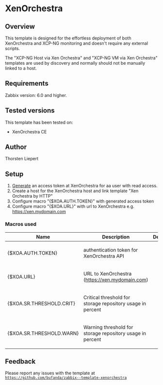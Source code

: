 
# XenOrchestra

## Overview

This template is designed for the effortless deployment of both XenOrchestra and XCP-NG monitoring and doesn't require any external scripts.

The "XCP-NG Host via Xen Orchestra" and "XCP-NG VM via Xen Orchestra" templates are used by discovery and normally should not be manually linked to a host.

## Requirements

Zabbix version: 6.0 and higher.

## Tested versions

This template has been tested on:
- XenOrchestra CE

## Author

Thorsten Liepert

## Setup

1. [Generate](https://docs.xcp-ng.org/management/manage-at-scale/xo-api/#authentication) an access token at XenOrchestra for aa user with read access.
2. Create a host for the XenOrchestra host and link template "Xen Orchestra by HTTP"
3. Configure macro "{$XOA.AUTH.TOKEN}" with generated access token
4. Configure macro "{$XOA.URL}" with url to XenOrchestra e.g. https://xen.mydomain.com

### Macros used

|Name|Description|Default|
|----|-----------|-------|
|{$XOA.AUTH.TOKEN}|<p>authentication token for XenOrchestra API</p>||
|{$XOA.URL}|<p>URL to XenOrchestra (https://xen.mydomain.com)</p>||
|{$XOA.SR.THRESHOLD.CRIT}|<p>Critical threshold for storage repository usage in percent</p>||
|{$XOA.SR.THRESHOLD.WARN}|<p>Warning threshold for storage repository usage in percent</p>||

## Feedback

Please report any issues with the template at [`https://github.com/bufanda/zabbix--template-xenorchestra`](https://github.com/bufanda/zabbix--template-xenorchestra)

